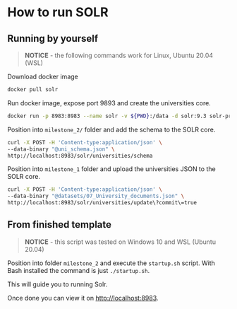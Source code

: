 # How to run SOLR

## Running by yourself

> **NOTICE** - the following commands work for Linux, Ubuntu 20.04 (WSL)

Download docker image

```bash
docker pull solr
```

Run docker image, expose port 9893 and create the universities core.

```bash
docker run -p 8983:8983 --name solr -v ${PWD}:/data -d solr:9.3 solr-precreate universities
```

Position into `milestone_2/` folder and add the schema to the SOLR core.

```bash
curl -X POST -H 'Content-type:application/json' \
--data-binary "@uni_schema.json" \
http://localhost:8983/solr/universities/schema
```

Position into `milestone_1` folder and upload the universities JSON to the SOLR core.

```bash
curl -X POST -H 'Content-type:application/json' \
--data-binary "@datasets/07_University_documents.json" \
http://localhost:8983/solr/universities/update\?commit\=true
```

## From finished template

> **NOTICE** - this script was tested on Windows 10 and WSL (Ubuntu 20.04)

Position into folder `milestone_2` and execute the `startup.sh` script. With Bash installed the command is just `./startup.sh`.

This will guide you to running Solr.

Once done you can view it on [http://localhost:8983](http://localhost:8983).
